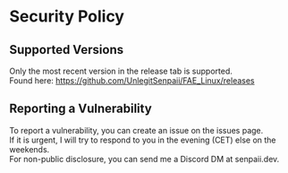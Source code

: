 # Security Policy

## Supported Versions
Only the most recent version in the release tab is supported.<br>
Found here: https://github.com/UnlegitSenpaii/FAE_Linux/releases

## Reporting a Vulnerability
To report a vulnerability, you can create an issue on the issues page.<br>
If it is urgent, I will try to respond to you in the evening (CET) else on the weekends.<br>
For non-public disclosure, you can send me a Discord DM at senpaii.dev.
